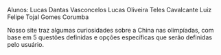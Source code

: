 Alunos: 
Lucas Dantas Vasconcelos
Lucas Oliveira Teles Cavalcante
Luiz Felipe Tojal Gomes Corumba

Nosso site traz algumas curiosidades sobre a China nas olimpíadas, com base em 5 questões definidas e opções específicas que serão definidas pelo usuário.
